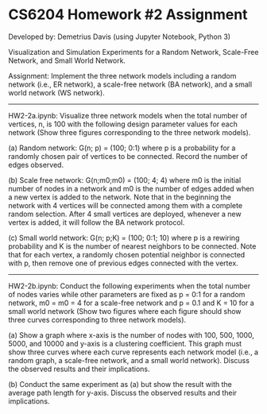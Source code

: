 # CS6204 Homework #2 Assignment
Developed by: Demetrius Davis (using Jupyter Notebook, Python 3)

Visualization and Simulation Experiments for a Random Network, Scale-Free Network, and Small World Network.

Assignment: Implement the three network models including a random network (i.e., ER network), a scale-free network (BA network), and a small world network (WS network).

*******
HW2-2a.ipynb: Visualize three network models when the total number of vertices, n, is 100 with the following design parameter values for each network (Show three figures corresponding to the three network models).

(a) Random network: G(n; p) = (100; 0:1) where p is a probability for a randomly chosen pair of vertices to be connected. Record the number of edges observed.

(b) Scale free network: G(n;m0;m0) = (100; 4; 4) where m0 is the initial number of nodes in a network and m0 is the number of edges added when a new vertex is added to the network. Note that in the beginning the network with 4 vertices will be connected among them with a complete random selection. After 4 small vertices are deployed, whenever a new vertex is added, it will follow the BA network protocol.

(c) Small world network: G(n; p;K) = (100; 0:1; 10) where p is a rewiring probability and K is the number of nearest neighbors to be connected. Note that for each vertex, a randomly chosen potential neighbor is connected with p, then remove one of previous edges connected with the vertex.

*******
HW2-2b.ipynb: Conduct the following experiments when the total number of nodes varies while other parameters are fixed as p = 0:1 for a random network, m0 = m0 = 4 for a scale-free network and p = 0.1 and K = 10 for a small world network (Show two figures where each figure should show three curves corresponding to three network models).

(a) Show a graph where x-axis is the number of nodes with 100, 500, 1000, 5000, and 10000 and y-axis is a clustering coefficient. This graph must show three curves where each curve represents each network model (i.e., a random graph, a scale-free network, and a small world network). Discuss the observed results and their implications.

(b) Conduct the same experiment as (a) but show the result with the average path length for y-axis. Discuss the observed results and their implications.
